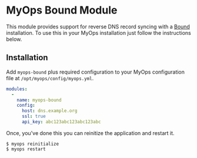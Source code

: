 # MyOps Bound Module

This module provides support for reverse DNS record syncing with a [Bound](https://github.com/adamcooke/bound) installation. To use this in your MyOps installation just follow the instructions below.

## Installation

Add `myops-bound` plus required configuration to your MyOps configuration file at `/opt/myops/config/myops.yml`.

```yaml
modules:
  -
    name: myops-bound
    config:
      host: dns.example.org
      ssl: true
      api_key: abc123abc123abc123abc
```

Once, you've done this you can reinitize the application and restart it.

```
$ myops reinitialize
$ myops restart
```
